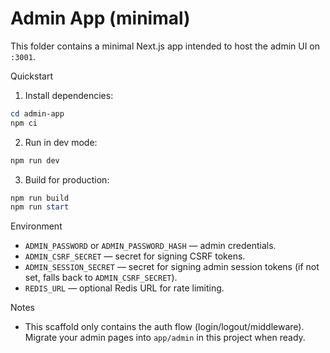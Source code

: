 # Admin App (minimal)

This folder contains a minimal Next.js app intended to host the admin UI on `:3001`.

Quickstart

1. Install dependencies:

```powershell
cd admin-app
npm ci
```

2. Run in dev mode:

```powershell
npm run dev
```

3. Build for production:

```powershell
npm run build
npm run start
```

Environment

- `ADMIN_PASSWORD` or `ADMIN_PASSWORD_HASH` — admin credentials.
- `ADMIN_CSRF_SECRET` — secret for signing CSRF tokens.
- `ADMIN_SESSION_SECRET` — secret for signing admin session tokens (if not set, falls back to `ADMIN_CSRF_SECRET`).
- `REDIS_URL` — optional Redis URL for rate limiting.

Notes

- This scaffold only contains the auth flow (login/logout/middleware). Migrate your admin pages into `app/admin` in this project when ready.

